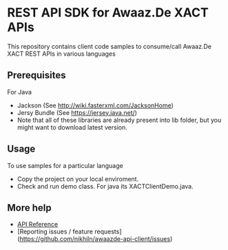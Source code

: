 # REST API SDK for Awaaz.De XACT APIs

This repository contains client code samples to consume/call Awaaz.De XACT REST APIs in various languages


## Prerequisites

   For Java
   * Jackson (See http://wiki.fasterxml.com/JacksonHome)
   * Jersy Bundle (See https://jersey.java.net/)
   * Note that all of these libraries are already present into lib folder, but you might want to download latest version.


 
    
## Usage

To use samples for a particular language

   * Copy the project on your local enviroment.
   * Check and run demo class. For java its XACTClientDemo.java.


## More help

   * [API Reference](http://awaaz.de/console/xact/)
   * [Reporting issues / feature requests] (https://github.com/nikhiln/awaazde-api-client/issues)
